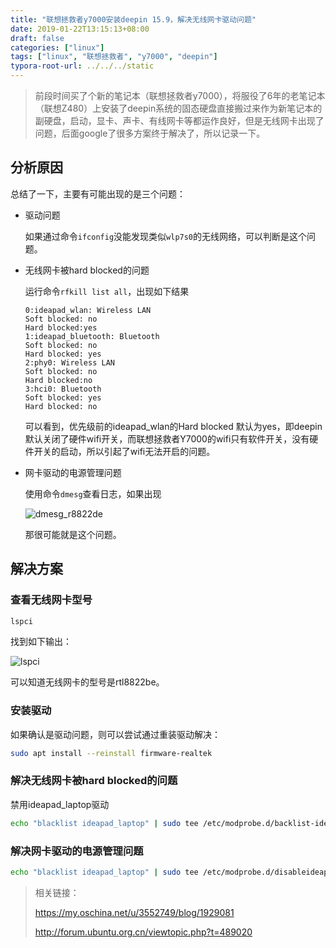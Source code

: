 ```yaml
---
title: "联想拯救者y7000安装deepin 15.9，解决无线网卡驱动问题"
date: 2019-01-22T13:15:13+08:00
draft: false
categories: ["linux"]
tags: ["linux", "联想拯救者", "y7000", "deepin"]
typora-root-url: ../../../static
---
```


> 前段时间买了个新的笔记本（联想拯救者y7000），将服役了6年的老笔记本（联想Z480）上安装了deepin系统的固态硬盘直接搬过来作为新笔记本的副硬盘，启动，显卡、声卡、有线网卡等都运作良好，但是无线网卡出现了问题，后面google了很多方案终于解决了，所以记录一下。

## 分析原因

总结了一下，主要有可能出现的是三个问题：

- 驱动问题

  如果通过命令`ifconfig`没能发现类似`wlp7s0`的无线网络，可以判断是这个问题。

- 无线网卡被hard blocked的问题

  运行命令`rfkill list all`，出现如下结果

  ```
  0:ideapad_wlan: Wireless LAN 
  Soft blocked: no 
  Hard blocked:yes 
  1:ideapad_bluetooth: Bluetooth 
  Soft blocked: no 
  Hard blocked: yes 
  2:phy0: Wireless LAN 
  Soft blocked: no 
  Hard blocked:no 
  3:hci0: Bluetooth 
  Soft blocked: yes 
  Hard blocked: no 
  ```

  可以看到，优先级前的ideapad_wlan的Hard blocked 默认为yes，即deepin默认关闭了硬件wifi开关，而联想拯救者Y7000的wifi只有软件开关，没有硬件开关的启动，所以引起了wifi无法开启的问题。

- 网卡驱动的电源管理问题

  使用命令`dmesg`查看日志，如果出现

  ![dmesg_r8822de](/image/linux/dmesg_r8822de.png)

  那很可能就是这个问题。

## 解决方案

### 查看无线网卡型号

```bash
lspci
```

找到如下输出：

![lspci](/image/linux/lspci.png)

可以知道无线网卡的型号是rtl8822be。

### 安装驱动

如果确认是驱动问题，则可以尝试通过重装驱动解决：

```bash
sudo apt install --reinstall firmware-realtek
```

### 解决无线网卡被hard blocked的问题

禁用ideapad_laptop驱动

```bash
echo "blacklist ideapad_laptop" | sudo tee /etc/modprobe.d/backlist-ideapad.conf
```

### 解决网卡驱动的电源管理问题

```bash
echo "blacklist ideapad_laptop" | sudo tee /etc/modprobe.d/disableideapad.conf
```



> 相关链接：
>
> https://my.oschina.net/u/3552749/blog/1929081
>
> http://forum.ubuntu.org.cn/viewtopic.php?t=489020

